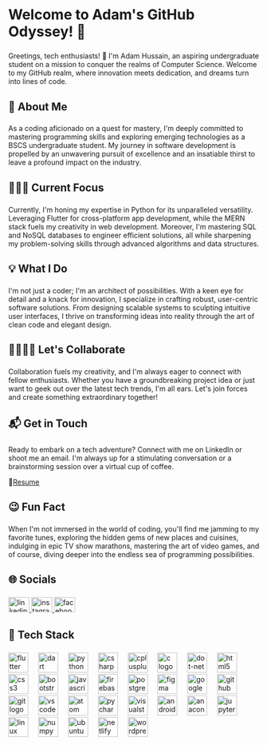 <h1 align="left">Welcome to Adam's GitHub Odyssey! 🚀</h1>

###

<p align="left">Greetings, tech enthusiasts! 👋 I'm Adam Hussain, an aspiring undergraduate student on a mission to conquer the realms of Computer Science. Welcome to my GitHub realm, where innovation meets dedication, and dreams turn into lines of code.</p>

###

<h2 align="left">🌟 About Me</h2>

###

<p align="left">As a coding aficionado on a quest for mastery, I'm deeply committed to mastering programming skills and exploring emerging technologies as a BSCS undergraduate student.  My journey in software development is propelled by an unwavering pursuit of excellence and an insatiable thirst to leave a profound impact on the industry.</p>

###

<h2 align="left">🧑🏻‍💻 Current Focus</h2>

###

<p align="left">Currently, I'm honing my expertise in Python for its unparalleled versatility. Leveraging Flutter for cross-platform app development, while the MERN stack fuels my creativity in web development. Moreover, I'm mastering SQL and NoSQL databases to engineer efficient solutions, all while sharpening my problem-solving skills through advanced algorithms and data structures.</p>

###

<h2 align="left">💡 What I Do</h2>

###

<p align="left">I'm not just a coder; I'm an architect of possibilities. With a keen eye for detail and a knack for innovation, I specialize in crafting robust, user-centric software solutions. From designing scalable systems to sculpting intuitive user interfaces, I thrive on transforming ideas into reality through the art of clean code and elegant design.</p>

###

<h2 align="left">🫱🏼‍🫲🏻 Let's Collaborate</h2>

###

<p align="left">Collaboration fuels my creativity, and I'm always eager to connect with fellow enthusiasts. Whether you have a groundbreaking project idea or just want to geek out over the latest tech trends, I'm all ears. Let's join forces and create something extraordinary together!</p>

###

<h2 align="left">📬 Get in Touch</h2>

###

<p align="left">Ready to embark on a tech adventure? Connect with me on LinkedIn or shoot me an email. I'm always up for a stimulating conversation or a brainstorming session over a virtual cup of coffee.</p>
📄<a href="https://docs.google.com/document/d/1eedpakLvpwVNtGCr3yZGYDOmJyYp66f2/export?format=pdf" target="_blank">Resume</a>

###

<h2 align="left">😉  Fun Fact</h2>

###

<p align="left">When I'm not immersed in the world of coding, you'll find me jamming to my favorite tunes, exploring the hidden gems of new places and cuisines, indulging in epic TV show marathons, mastering the art of video games, and of course, diving deeper into the endless sea of programming possibilities.</p>

###

<h2 align="left">🌐 Socials</h2>

###

<div align="left">
  <a href="https://www.linkedin.com/in/adamhussain0/" target="_blank">
    <img src="https://raw.githubusercontent.com/maurodesouza/profile-readme-generator/master/src/assets/icons/social/linkedin/default.svg" width="42" height="30" alt="linkedin logo"  />
  </a>
  <a href="https://www.instagram.com/adam_.hussain/" target="_blank">
    <img src="https://raw.githubusercontent.com/maurodesouza/profile-readme-generator/master/src/assets/icons/social/instagram/default.svg" width="42" height="30" alt="instagram logo"  />
  </a>
  <a href="https://www.facebook.com/adamhussain0/" target="_blank">
    <img src="https://raw.githubusercontent.com/maurodesouza/profile-readme-generator/master/src/assets/icons/social/facebook/default.svg" width="42" height="30" alt="facebook logo"  />
  </a>
</div>

###

<h2 align="left">🐞 Tech Stack</h2>

###

<div align="left">
  <img src="https://cdn.jsdelivr.net/gh/devicons/devicon/icons/flutter/flutter-original.svg" height="40" alt="flutter logo"  />
  <img width="12" />
  <img src="https://cdn.jsdelivr.net/gh/devicons/devicon/icons/dart/dart-original.svg" height="40" alt="dart logo"  />
  <img width="12" />
  <img src="https://cdn.jsdelivr.net/gh/devicons/devicon/icons/python/python-original.svg" height="40" alt="python logo"  />
  <img width="12" />
  <img src="https://cdn.jsdelivr.net/gh/devicons/devicon/icons/csharp/csharp-original.svg" height="40" alt="csharp logo"  />
  <img width="12" />
  <img src="https://cdn.jsdelivr.net/gh/devicons/devicon/icons/cplusplus/cplusplus-original.svg" height="40" alt="cplusplus logo"  />
  <img width="12" />
  <img src="https://cdn.jsdelivr.net/gh/devicons/devicon/icons/c/c-original.svg" height="40" alt="c logo"  />
  <img width="12" />
  <img src="https://cdn.jsdelivr.net/gh/devicons/devicon/icons/dot-net/dot-net-original.svg" height="40" alt="dot-net logo"  />
  <img width="12" />
  <img src="https://cdn.jsdelivr.net/gh/devicons/devicon/icons/html5/html5-original.svg" height="40" alt="html5 logo"  />
  <img width="12" />
  <img src="https://cdn.jsdelivr.net/gh/devicons/devicon/icons/css3/css3-original.svg" height="40" alt="css3 logo"  />
  <img width="12" />
  <img src="https://cdn.jsdelivr.net/gh/devicons/devicon/icons/bootstrap/bootstrap-original.svg" height="40" alt="bootstrap logo"  />
  <img width="12" />
  <img src="https://cdn.jsdelivr.net/gh/devicons/devicon/icons/javascript/javascript-original.svg" height="40" alt="javascript logo"  />
  <img width="12" />
  <img src="https://cdn.jsdelivr.net/gh/devicons/devicon/icons/firebase/firebase-plain.svg" height="40" alt="firebase logo"  />
  <img width="12" />
  <img src="https://cdn.jsdelivr.net/gh/devicons/devicon/icons/postgresql/postgresql-original.svg" height="40" alt="postgresql logo"  />
  <img width="12" />
  <img src="https://cdn.jsdelivr.net/gh/devicons/devicon/icons/figma/figma-original.svg" height="40" alt="figma logo"  />
  <img width="12" />
  <img src="https://cdn.jsdelivr.net/gh/devicons/devicon/icons/googlecloud/googlecloud-original.svg" height="40" alt="googlecloud logo"  />
  <img width="12" />
  <img src="https://cdn.jsdelivr.net/gh/devicons/devicon/icons/github/github-original.svg" height="40" alt="github logo"  />
  <img width="12" />
  <img src="https://cdn.jsdelivr.net/gh/devicons/devicon/icons/git/git-original.svg" height="40" alt="git logo"  />
  <img width="12" />
  <img src="https://cdn.jsdelivr.net/gh/devicons/devicon/icons/vscode/vscode-original.svg" height="40" alt="vscode logo"  />
  <img width="12" />
  <img src="https://cdn.jsdelivr.net/gh/devicons/devicon/icons/atom/atom-original.svg" height="40" alt="atom logo"  />
  <img width="12" />
  <img src="https://cdn.jsdelivr.net/gh/devicons/devicon/icons/pycharm/pycharm-original.svg" height="40" alt="pycharm logo"  />
  <img width="12" />
  <img src="https://cdn.jsdelivr.net/gh/devicons/devicon/icons/visualstudio/visualstudio-plain.svg" height="40" alt="visualstudio logo"  />
  <img width="12" />
  <img src="https://cdn.jsdelivr.net/gh/devicons/devicon/icons/androidstudio/androidstudio-original.svg" height="40" alt="androidstudio logo"  />
  <img width="12" />
  <img src="https://cdn.jsdelivr.net/gh/devicons/devicon/icons/anaconda/anaconda-original.svg" height="40" alt="anaconda logo"  />
  <img width="12" />
  <img src="https://cdn.jsdelivr.net/gh/devicons/devicon/icons/jupyter/jupyter-original.svg" height="40" alt="jupyter logo"  />
  <img width="12" />
  <img src="https://cdn.jsdelivr.net/gh/devicons/devicon/icons/linux/linux-original.svg" height="40" alt="linux logo"  />
  <img width="12" />
  <img src="https://cdn.jsdelivr.net/gh/devicons/devicon/icons/numpy/numpy-original.svg" height="40" alt="numpy logo"  />
  <img width="12" />
  <img src="https://cdn.jsdelivr.net/gh/devicons/devicon/icons/ubuntu/ubuntu-plain.svg" height="40" alt="ubuntu logo"  />
  <img width="12" />
  <img src="https://skillicons.dev/icons?i=netlify" height="40" alt="netlify logo"  />
  <img width="12" />
  <img src="https://cdn.jsdelivr.net/gh/devicons/devicon/icons/wordpress/wordpress-original.svg" height="40" alt="wordpress logo"  />
</div>

###
